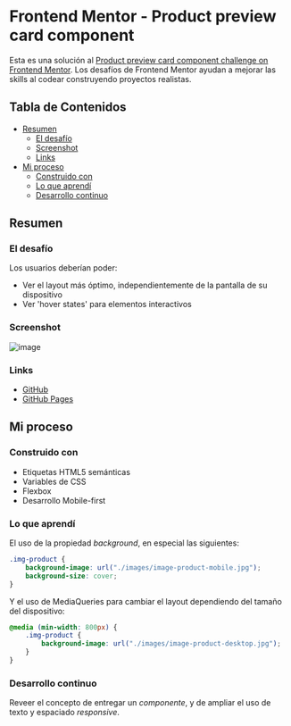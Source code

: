 # Frontend Mentor - Product preview card component

Esta es una solución al [Product preview card component challenge on Frontend Mentor](https://www.frontendmentor.io/challenges/product-preview-card-component-GO7UmttRfa). Los desafíos de Frontend Mentor ayudan a mejorar las skills al codear construyendo proyectos realistas.

## Tabla de Contenidos

- [Resumen](#resumen)
  - [El desafío](#el-desafío)
  - [Screenshot](#screenshot)
  - [Links](#links)
- [Mi proceso](#mi-proceso)
  - [Construido con](#construido-con)
  - [Lo que aprendí](#lo-que-aprendí)
  - [Desarrollo continuo](#desarrollo-continuo)

## Resumen

### El desafío

Los usuarios deberían poder:

- Ver el layout más óptimo, independientemente de la pantalla de su dispositivo
- Ver 'hover states' para elementos interactivos

### Screenshot

![image](https://user-images.githubusercontent.com/87911089/189269637-5e850494-ce33-4501-afa5-a360cd2d0540.png)


### Links

- [GitHub](https://github.com/venutti/product-preview-card-component-main-frontendmentor)
- [GitHub Pages](https://venutti.github.io/product-preview-card-component-main-frontendmentor/)

## Mi proceso

### Construido con

- Etiquetas HTML5 semánticas
- Variables de CSS
- Flexbox
- Desarrollo Mobile-first


### Lo que aprendí

El uso de la propiedad *background*, en especial las siguientes:
```css
.img-product {
    background-image: url("./images/image-product-mobile.jpg");
    background-size: cover;
}
```
Y el uso de MediaQueries para cambiar el layout dependiendo del tamaño del dispositivo:
```css
@media (min-width: 800px) {
    .img-product {
        background-image: url("./images/image-product-desktop.jpg");
    }
}
```

### Desarrollo continuo

Reveer el concepto de entregar un *componente*, y de ampliar el uso de texto y espaciado *responsive*.
